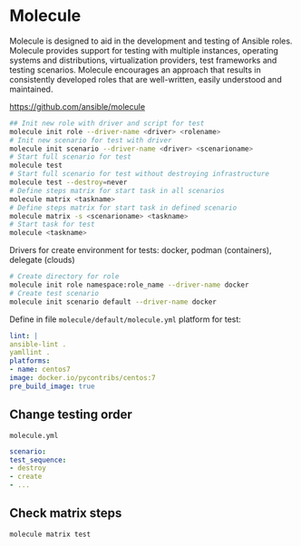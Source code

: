 # Molecule

Molecule is designed to aid in the development and testing of Ansible roles. Molecule provides support for testing with multiple instances, operating systems and distributions, virtualization providers, test frameworks and testing scenarios. Molecule encourages an approach that results in consistently developed roles that are well-written, easily understood and maintained.

https://github.com/ansible/molecule

```bash
## Init new role with driver and script for test
molecule init role --driver-name <driver> <rolename>
# Init new scenario for test with driver
molecule init scenario --driver-name <driver> <scenarioname>
# Start full scenario for test
molecule test
# Start full scenario for test without destroying infrastructure
molecule test --destroy=never
# Define steps matrix for start task in all scenarios
molecule matrix <taskname>
# Define steps matrix for start task in defined scenario
molecule matrix -s <scenarioname> <taskname>
# Start task for test
molecule <taskname>
```

Drivers for create environment for tests: docker, podman (containers), delegate (clouds)

```bash
# Create directory for role
molecule init role namespace:role_name --driver-name docker
# Create test scenario
molecule init scenario default --driver-name docker
```

Define in file `molecule/default/molecule.yml` platform for test:

```yml
lint: | 
ansible-lint . 
yamllint . 
platforms: 
- name: centos7 
image: docker.io/pycontribs/centos:7 
pre_build_image: true 
```

## Change testing order

`molecule.yml`

```yml title="molecule/default/molecule.yml"
scenario: 
test_sequence: 
- destroy 
- create 
- ... 
```

## Check matrix steps

```bash
molecule matrix test
```
